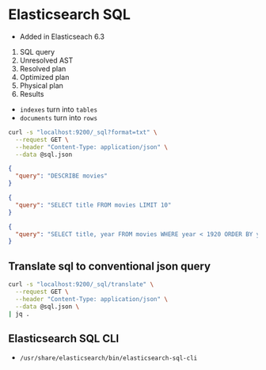 # Elasticsearch SQL

- Added in Elasticseach 6.3

1. SQL query
1. Unresolved AST
1. Resolved plan
1. Optimized plan
1. Physical plan
1. Results

- `indexes` turn into `tables`
- `documents` turn into `rows`

```sh
curl -s "localhost:9200/_sql?format=txt" \
  --request GET \
  --header "Content-Type: application/json" \
  --data @sql.json
```

```json
{
  "query": "DESCRIBE movies"
}
```

```json
{
  "query": "SELECT title FROM movies LIMIT 10"
}
```

```json
{
  "query": "SELECT title, year FROM movies WHERE year < 1920 ORDER BY year"
}
```

## Translate sql to conventional json query

```sh
curl -s "localhost:9200/_sql/translate" \
  --request GET \
  --header "Content-Type: application/json" \
  --data @sql.json \
| jq .
```

## Elasticsearch SQL CLI

- `/usr/share/elasticsearch/bin/elasticsearch-sql-cli`
